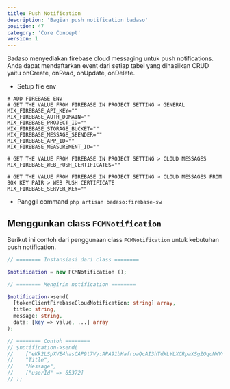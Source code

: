 ```yaml
---
title: Push Notification
description: 'Bagian push notification badaso'
position: 47
category: 'Core Concept'
version: 1
---
```


Badaso menyediakan firebase cloud messaging untuk push notifications. Anda dapat mendaftarkan event dari setiap tabel yang dihasilkan CRUD yaitu onCreate, onRead, onUpdate, onDelete.

- Setup file env
```
# ADD FIREBASE ENV
# GET THE VALUE FROM FIREBASE IN PROJECT SETTING > GENERAL
MIX_FIREBASE_API_KEY=""
MIX_FIREBASE_AUTH_DOMAIN=""
MIX_FIREBASE_PROJECT_ID=""
MIX_FIREBASE_STORAGE_BUCKET=""
MIX_FIREBASE_MESSAGE_SEENDER=""
MIX_FIREBASE_APP_ID=""
MIX_FIREBASE_MEASUREMENT_ID=""

# GET THE VALUE FROM FIREBASE IN PROJECT SETTING > CLOUD MESSAGES 
MIX_FIREBASE_WEB_PUSH_CERTIFICATES=""

# GET THE VALUE FROM FIREBASE IN PROJECT SETTING > CLOUD MESSAGES FROM BOX KEY PAIR > WEB PUSH CERTIFICATE
MIX_FIREBASE_SERVER_KEY=""
```

- Panggil command `php artisan badaso:firebase-sw`

## Menggunkan class `FCMNotification` 

Berikut ini contoh dari penggunaan class `FCMNotification` untuk kebutuhan push notification.

```php
// ======== Instansiasi dari class ========

$notification = new FCMNotification ();

// ======== Mengirim notification ========

$notification->send(
  [tokenClientFirebaseCloudNotification: string] array, 
  title: string, 
  message: string, 
  data: [key => value, ...] array
);

// ======== Contoh ========
// $notification->send(
//    ["eKk2LSpXVE4hasCAP9t7Vy:APA91bHafroaQcAI3hTdXLYLXCRpaXSgZOqoNWVnNxMut8LlLJJ-LQJVjok2fONRV7c_J_JtymY7Q13F5d0SLxycRCTbv8539uuez2S1aka8yAXHBGg_Kd2xmjwEKTtR3D41cyZc3iSj"], 
//    "Title", 
//    "Message", 
//    ["userId" => 65372]
// );
```
